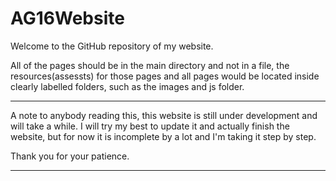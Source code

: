 # AG16Website
Welcome to the GitHub repository of my website.

All of the pages should be in the main directory and not in a file, the resources(assessts) for those pages and all pages would be located inside clearly labelled folders, such as the images and js folder.

---

A note to anybody reading this, this website is still under development and will take a while.
I will try my best to update it and actually finish the website, but for now it is incomplete by a lot and I'm taking it step by step.

Thank you for your patience.

---
